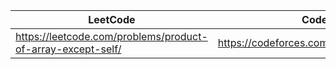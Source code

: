 |LeetCode   |Codeforces        |        
|-----------|--------|
| https://leetcode.com/problems/product-of-array-except-self/  | https://codeforces.com/contest/265/problem/B|

